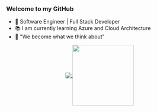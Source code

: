 <!--

### Hi there

**AderbalFarias/AderbalFarias** is a ✨ _special_ ✨ repository because its `README.md` (this file) appears on your GitHub profile.

Here are some ideas to get you started:

- 🔭 I’m currently working on ...
- 🌱 I’m currently learning ...
- 👯 I’m looking to collaborate on ...
- 🤔 I’m looking for help with ...
- 💬 Ask me about ...
- 📫 How to reach me: ...
- 😄 Pronouns: ...
- ⚡ Fun fact: ...

:man_technologist:

# Aderbal Farias [![Linkedin Badge](https://img.shields.io/badge/-LinkedIn-blue?style=flat-square&logo=Linkedin&logoColor=white&link=https://www.linkedin.com/in/aderbalfarias/)](https://www.linkedin.com/in/aderbalfarias/)

[![Linkedin Badge](https://img.shields.io/badge/-LinkedIn-blue?style=flat-square&logo=Linkedin&logoColor=white&link=https://www.linkedin.com/in/aderbalfarias/)](https://www.linkedin.com/in/aderbalfarias/)

-->

### Welcome to my GitHub

 - 🔭 Software Engineer | Full Stack Developer
 - 📚 I am currently learning Azure and Cloud Architecture
 - 💬 "We become what we think about" 

<p align="center">
  <a href="https://github.com/anuraghazra/github-readme-stats">
    <img
      align="center"
      src="https://github-readme-stats.vercel.app/api/top-langs/?username=aderbalfarias&layout=compact&text_color=9f9f9f&bg_color=151515"
    />
  </a>
  <a href="#">
    <img
      align="center"
      height="165"
      src="https://github-readme-stats.vercel.app/api?username=aderbalfarias&count_private=true&show_icons=true&hide=issues&text_color=9f9f9f&bg_color=151515"
    /> 
  </a>
  <!--
  <a href="https://github.com/anuraghazra/convoychat">
   <img
     align="center"
     src="https://github-readme-stats.vercel.app/api?username=aderbalfarias&count_private=true&show_icons=true"
   /> 
  </a>
  -->
</p>
